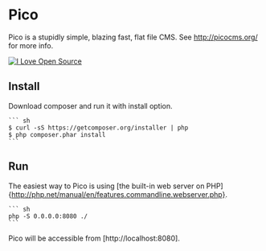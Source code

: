 Pico
====

Pico is a stupidly simple, blazing fast, flat file CMS. See http://picocms.org/ for more info.
<!--flippa verify-->
[![I Love Open Source](http://www.iloveopensource.io/images/logo-lightbg.png)](http://www.iloveopensource.io/projects/524c55dcca7964c617000756)

Install
-------

Download composer and run it with install option.

    ``` sh
    $ curl -sS https://getcomposer.org/installer | php
    $ php composer.phar install
    ```

Run
---

The easiest way to Pico is using [the built-in web server on PHP]{http://php.net/manual/en/features.commandline.webserver.php}.

    ``` sh
    php -S 0.0.0.0:8080 ./
    ```

Pico will be accessible from [http://localhost:8080].
